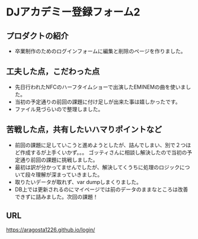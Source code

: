 # DJアカデミー登録フォーム2

## プロダクトの紹介

- 卒業制作のためのログインフォームに編集と削除のページを作りました。

## 工夫した点，こだわった点

- 先日行われたNFCのハーフタイムショーで出演したEMINEMの曲を使いました。
- 当初の予定通りの前回の課題に付け足しが出来た事は嬉しかったです。
- ファイル見づらいので整理しました。

## 苦戦した点，共有したいハマりポイントなど

- 前回の課題に足していこうと進めようとしたが、詰んでしまい、別で２つほど作成するが上手くいかず。。。
ゴッティさんに相談し解決したので当初の予定通り前回の課題に挑戦しました。
- 最初は訳が分かってませんでしたが、解決してくうちに処理のロジックについて段々理解が深まっていきました。
- 取りたいデータが取れず、var dumpしまくりました。
- DB上では更新されるのにマイページでは前のデータのままなところは改善できずに詰みました。次回の課題！

## URL
https://aragosta1226.github.io/login/

